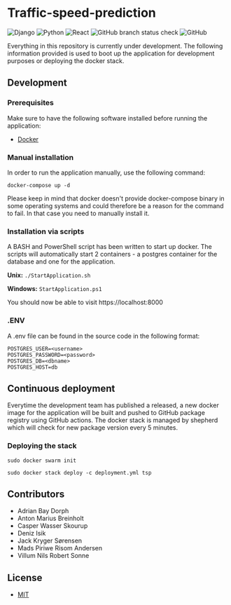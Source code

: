 # Traffic-speed-prediction
![Django](https://img.shields.io/badge/django-%23092E20.svg?style=for-the-badge&logo=django&logoColor=white)
![Python](https://img.shields.io/badge/python-3670A0?style=for-the-badge&logo=python&logoColor=ffdd54)
![React](https://img.shields.io/badge/react-%2320232a.svg?style=for-the-badge&logo=react&logoColor=%2361DAFB)
![GitHub branch status check](https://img.shields.io/github/checks-status/denizisik58/traffic-speed-prediction/main?logo=GitHub&style=for-the-badge)
![GitHub](https://img.shields.io/github/license/denizisik58/traffic-speed-prediction?style=for-the-badge)

Everything in this repository is currently under development. The following information provided is used to boot up the application for development purposes or deploying the docker stack.

## Development

### Prerequisites
Make sure to have the following software installed before running the application:
- [Docker](https://www.docker.com/)

### Manual installation

In order to run the application manually, use the following command:

```docker-compose up -d```

Please keep in mind that docker doesn't provide docker-compose binary in some operating systems and could therefore be a reason for the command to fail. In that case you need to manually install it.

### Installation via scripts

A BASH and PowerShell script has been written to start up docker. The scripts will automatically start 2 containers - a postgres container for the database and one for the application.

**Unix:** `./StartApplication.sh`

**Windows:** `StartApplication.ps1`

You should now be able to visit https://localhost:8000

### .ENV
A .env file can be found in the source code in the following format:
```
POSTGRES_USER=<username>
POSTGRES_PASSWORD=<password>
POSTGRES_DB=<dbname>
POSTGRES_HOST=db
```

## Continuous deployment

Everytime the development team has published a released, a new docker image for the application will be built and pushed to GitHub package registry using GitHub actions. The docker stack is managed by shepherd which will check for new package version every 5 minutes. 


### Deploying the stack

`sudo docker swarm init`

`sudo docker stack deploy -c deployment.yml tsp`

## Contributors
- Adrian Bay Dorph
- Anton Marius Breinholt
- Casper Wasser Skourup
- Deniz Isik
- Jack Kryger Sørensen
- Mads Piriwe Risom Andersen
- Villum Nils Robert Sonne

## License
- [MIT](https://github.com/denizisik58/traffic-speed-prediction/blob/main/LICENSE)

